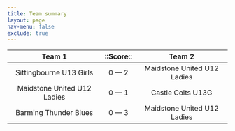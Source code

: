 ```yaml
---
title: Team summary
layout: page
nav-menu: false
exclude: true
---
```




|           Team 1            |  ::Score::  |           Team 2            |
|:---------------------------:|:-----------:|:---------------------------:|
|   Sittingbourne U13 Girls   | 0 &mdash; 2 | Maidstone United U12 Ladies |
| Maidstone United U12 Ladies | 0 &mdash; 1 |      Castle Colts U13G      |
|    Barming Thunder Blues    | 0 &mdash; 3 | Maidstone United U12 Ladies |

 <br /><br /><br />